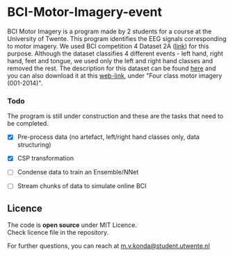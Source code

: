 # BCI-Motor-Imagery-event

BCI Motor Imagery is a program made by 2 students for a course at the University of Twente. This program identifies the EEG signals corresponding to motor imagery. We used BCI competition 4 Dataset 2A ([link]) for this purpose. Although the dataset classifies 4 different events - left hand, right hand, feet and tongue, we used only the left and right hand classes and removed the rest. The description for this dataset can be found [here] and you can also download it at this [web-link], under "Four class motor imagery (001-2014)".

### Todo

The program is still under construction and these are the tasks that need to be completed.
- [x] Pre-process data (no artefact, left/right hand classes only, data structuring)
- [x] CSP transformation
- [ ] Condense data to train an Ensemble/NNet
- [ ] Stream chunks of data to simulate online BCI


## Licence

The code is **open source** under MIT Licence.  
Check licence file in the repository.

For further questions, you can reach at m.v.konda@student.utwente.nl

[link]: <http://www.bbci.de/competition/iv/#dataset2a>
[web-link]: <http://bnci-horizon-2020.eu/database/data-sets>
[here]: <http://bnci-horizon-2020.eu/database/data-sets/001-2014/description.pdf>
